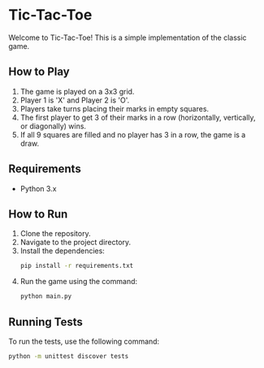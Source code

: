 # Tic-Tac-Toe

Welcome to Tic-Tac-Toe! This is a simple implementation of the classic game.

## How to Play

1. The game is played on a 3x3 grid.
2. Player 1 is 'X' and Player 2 is 'O'.
3. Players take turns placing their marks in empty squares.
4. The first player to get 3 of their marks in a row (horizontally, vertically, or diagonally) wins.
5. If all 9 squares are filled and no player has 3 in a row, the game is a draw.

## Requirements

- Python 3.x

## How to Run

1. Clone the repository.
2. Navigate to the project directory.
3. Install the dependencies:
    ```sh
    pip install -r requirements.txt
    ```
4. Run the game using the command:
    ```sh
    python main.py
    ```

## Running Tests

To run the tests, use the following command:
```sh
python -m unittest discover tests